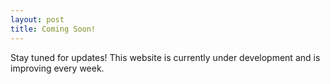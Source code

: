 ```yaml
---
layout: post
title: Coming Soon!
---
```

Stay tuned for updates! This website is currently under development and is improving every week. 
